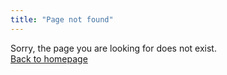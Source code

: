 ```yaml
---
title: "Page not found"
---
```

Sorry, the page you are looking for does not exist.  
[Back to homepage](/en)